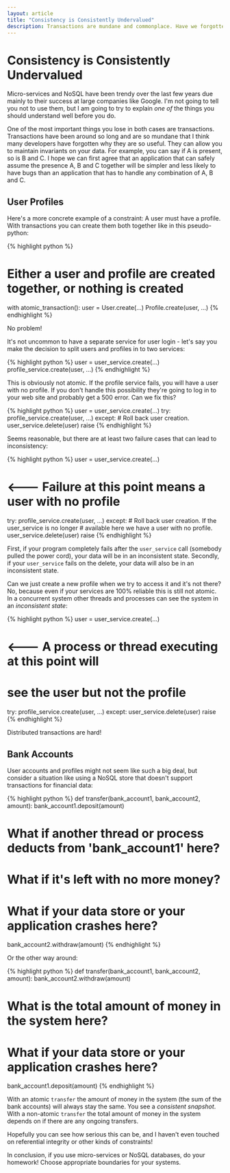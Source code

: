 ```yaml
---
layout: article
title: "Consistency is Consistently Undervalued"
description: Transactions are mundane and commonplace. Have we forgotten why they're useful?
---
```


# Consistency is Consistently Undervalued

Micro-services and NoSQL have been trendy over the last few years due
mainly to their success at large companies like Google. I'm not going
to tell you not to use them, but I am going to try to explain *one of*
the things you should understand well before you do.

One of the most important things you lose in both cases are
transactions. Transactions have been around so long and are so mundane
that I think many developers have forgotten why they are so useful.
They can allow you to maintain invariants on your data. For example,
you can say if A is present, so is B and C. I hope we can first agree
that an application that can safely assume the presence A, B and C
together will be simpler and less likely to have bugs than an
application that has to handle any combination of A, B and C.

## User Profiles

Here's a more concrete example of a constraint: A user must have a
profile. With transactions you can create them both together like in
this pseudo-python:

{% highlight python %}
# Either a user and profile are created together, or nothing is created
with atomic_transaction():
    user = User.create(...)
    Profile.create(user, ...)
{% endhighlight %}

No problem!

It's not uncommon to have a separate service for user login - let's
say you make the decision to split users and profiles in to two
services:

{% highlight python %}
user = user_service.create(...)
profile_service.create(user, ...)
{% endhighlight %}

This is obviously not atomic. If the profile service fails, you will
have a user with no profile. If you don't handle this possibility
they're going to log in to your web site and probably get a 500
error. Can we fix this?

{% highlight python %}
user = user_service.create(...)
try:
    profile_service.create(user, ...)
except:
    # Roll back user creation.
    user_service.delete(user)
    raise
{% endhighlight %}

Seems reasonable, but there are at least two failure cases that can
lead to inconsistency:

{% highlight python %}
user = user_service.create(...)

# <--- Failure at this point means a user with no profile

try:
    profile_service.create(user, ...)
except:
    # Roll back user creation. If the user_service is no longer
    # available here we have a user with no profile.
    user_service.delete(user)
    raise
{% endhighlight %}

First, if your program completely fails after
the `user_service` call (somebody pulled the power cord), your data
will be in an inconsistent state. Secondly, if your `user_service`
fails on the delete, your data will also be in an inconsistent state.

Can we just create a new profile when we try to access it and it's not
there? No, because even if your services are 100% reliable this is
still not atomic. In a concurrent system other threads and processes
can see the system in an *inconsistent state*:

{% highlight python %}
user = user_service.create(...)

# <--- A process or thread executing at this point will
#      see the user but not the profile

try:
    profile_service.create(user, ...)
except:
    user_service.delete(user)
    raise
{% endhighlight %}

Distributed transactions are hard!

## Bank Accounts

User accounts and profiles might not seem like such a big deal, but
consider a situation like using a NoSQL store that doesn't support
transactions for financial data:

{% highlight python %}
def transfer(bank_account1, bank_account2, amount):
   bank_account1.deposit(amount)
   # What if another thread or process deducts from 'bank_account1' here?
   # What if it's left with no more money?
   # What if your data store or your application crashes here?
   bank_account2.withdraw(amount)
{% endhighlight %}

Or the other way around:

{% highlight python %}
def transfer(bank_account1, bank_account2, amount):
   bank_account2.withdraw(amount)
   # What is the total amount of money in the system here?
   # What if your data store or your application crashes here?
   bank_account1.deposit(amount)
{% endhighlight %}

With an atomic `transfer` the amount of money in the system (the sum
of the bank accounts) will always stay the same. You see a *consistent
snapshot*. With a non-atomic `transfer` the total amount of money in
the system depends on if there are any ongoing transfers.

Hopefully you can see how serious this can be, and I haven't even
touched on referential integrity or other kinds of constraints!

In conclusion, if you use micro-services or NoSQL databases, do your
homework! Choose appropriate boundaries for your systems.
